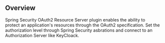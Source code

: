 ## Overview

Spring Security OAuth2 Resource Server plugin enables the ability to protect an application's resources through the OAuth2 specification. Set the authorization level through Spring Security asbrations and connect to an Authorization Server like KeyCloack.